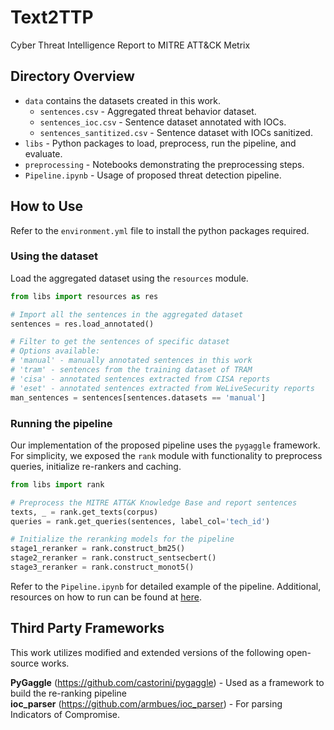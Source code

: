 # Text2TTP

Cyber Threat Intelligence Report to MITRE ATT&CK Metrix

## Directory Overview

- `data` contains the datasets created in this work.
  - `sentences.csv` - Aggregated threat behavior dataset.
  - `sentences_ioc.csv` - Sentence dataset annotated with IOCs.
  - `sentences_santitized.csv` - Sentence dataset with IOCs sanitized.
- `libs` - Python packages to load, preprocess, run the pipeline, and evaluate.
- `preprocessing` - Notebooks demonstrating the preprocessing steps.
- `Pipeline.ipynb` - Usage of proposed threat detection pipeline.

## How to Use

Refer to the `environment.yml` file to install the python packages required.

### Using the dataset
Load the aggregated dataset using the `resources` module. 

```python
from libs import resources as res

# Import all the sentences in the aggregated dataset
sentences = res.load_annotated()

# Filter to get the sentences of specific dataset
# Options available:
# 'manual' - manually annotated sentences in this work
# 'tram' - sentences from the training dataset of TRAM
# 'cisa' - annotated sentences extracted from CISA reports
# 'eset' - annotated sentences extracted from WeLiveSecurity reports
man_sentences = sentences[sentences.datasets == 'manual']
```

### Running the pipeline

Our implementation of the proposed pipeline uses the `pygaggle` framework. For 
simplicity, we exposed the `rank` module with functionality to preprocess queries,
initialize re-rankers and caching.

```python
from libs import rank

# Preprocess the MITRE ATT&K Knowledge Base and report sentences
texts, _ = rank.get_texts(corpus)
queries = rank.get_queries(sentences, label_col='tech_id')

# Initialize the reranking models for the pipeline
stage1_reranker = rank.construct_bm25()
stage2_reranker = rank.construct_sentsecbert()
stage3_reranker = rank.construct_monot5()
```

Refer to the `Pipeline.ipynb` for detailed example of the pipeline. Additional,
resources on how to run can be found at [here](https://github.com/castorini/pygaggle?tab=readme-ov-file#a-simple-reranking-example).

## Third Party Frameworks

This work utilizes modified and extended versions of the following open-source works.

**PyGaggle** (https://github.com/castorini/pygaggle) - Used as a framework to build the re-ranking pipeline <br>
**ioc_parser** (https://github.com/armbues/ioc_parser) - For parsing Indicators of Compromise.
